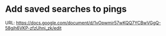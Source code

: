 # Add saved searches to pings

URL: https://docs.google.com/document/d/1vOpwmir57wKQQ7YCBwVGgQ-58gjh6VKP-zfzUhnj_zk/edit
